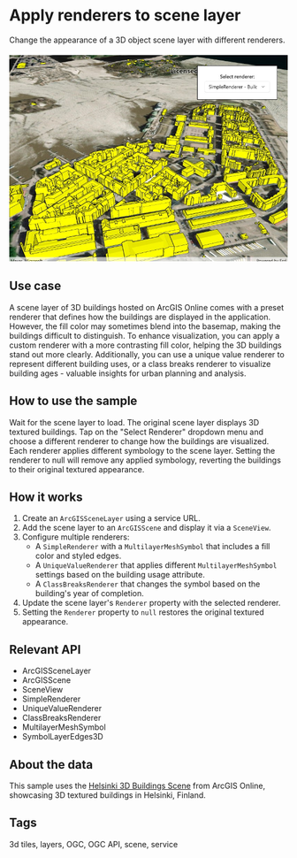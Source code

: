 # Apply renderers to scene layer

Change the appearance of a 3D object scene layer with different renderers.

![Apply renderers to scene layer](applyrendererstoscenelayer.jpg)

## Use case

A scene layer of 3D buildings hosted on ArcGIS Online comes with a preset renderer that defines how the buildings are
displayed in the application. However, the fill color may sometimes blend into the basemap, making the buildings
difficult to distinguish. To enhance visualization, you can apply a custom renderer with a more contrasting fill color,
helping the 3D buildings stand out more clearly. Additionally, you can use a unique value renderer to represent
different building uses, or a class breaks renderer to visualize building ages - valuable insights for urban planning
and analysis.

## How to use the sample

Wait for the scene layer to load. The original scene layer displays 3D textured buildings. Tap on the "Select Renderer"
dropdown menu and choose a different renderer to change how the buildings are visualized. Each renderer applies
different symbology to the scene layer. Setting the renderer to null will remove any applied symbology, reverting the
buildings to their original textured appearance.


## How it works

1. Create an `ArcGISSceneLayer` using a service URL.
2. Add the scene layer to an `ArcGISScene` and display it via a `SceneView`.
3. Configure multiple renderers:
   - A `SimpleRenderer` with a `MultilayerMeshSymbol` that includes a fill color and styled edges.
   - A `UniqueValueRenderer` that applies different `MultilayerMeshSymbol` settings based on the building usage attribute.
   - A `ClassBreaksRenderer` that changes the symbol based on the building's year of completion.
4. Update the scene layer's `Renderer` property with the selected renderer.
5. Setting the `Renderer` property to `null` restores the original textured appearance.

## Relevant API

* ArcGISSceneLayer  
* ArcGISScene  
* SceneView  
* SimpleRenderer  
* UniqueValueRenderer  
* ClassBreaksRenderer  
* MultilayerMeshSymbol  
* SymbolLayerEdges3D  

## About the data

This sample uses the [Helsinki 3D Buildings Scene](https://www.arcgis.com/home/item.html?id=fdfa7e3168e74bf5b846fc701180930b) from ArcGIS Online, showcasing 3D textured buildings in Helsinki, Finland.

## Tags

3d tiles, layers, OGC, OGC API, scene, service